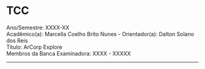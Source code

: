 # TCC

Ano/Semestre: XXXX-XX  
Acadêmico(a): Marcella Coelho Brito Nunes - Orientador(a): Dalton Solano dos Reis  
Título: ArCorp Explore  
Membros da Banca Examinadora: XXXX - XXXXX  

----

